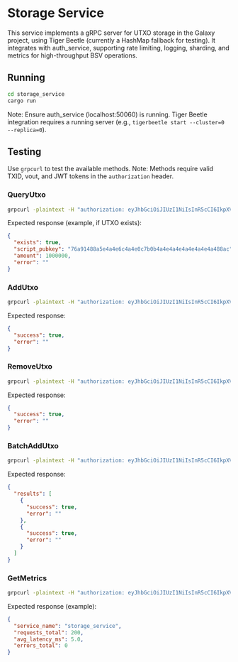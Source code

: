 # Storage Service

This service implements a gRPC server for UTXO storage in the Galaxy project, using Tiger Beetle (currently a HashMap fallback for testing). It integrates with auth_service, supporting rate limiting, logging, sharding, and metrics for high-throughput BSV operations.

## Running
```bash
cd storage_service
cargo run
```
Note: Ensure auth_service (localhost:50060) is running. Tiger Beetle integration requires a running server (e.g., `tigerbeetle start --cluster=0 --replica=0`).

## Testing
Use `grpcurl` to test the available methods. Note: Methods require valid TXID, vout, and JWT tokens in the `authorization` header.

### QueryUtxo
```bash
grpcurl -plaintext -H "authorization: eyJhbGciOiJIUzI1NiIsInR5cCI6IkpXVCJ9.eyJzdWIiOiJ1c2VyMSIsInJvbGUiOiJjbGllbnQiLCJleHAiOjE5MjA2NzY1MDl9.8X8z7z3Y8Qz5z5z7z3Y8Qz5z5z7z3Y8Qz5z5z7z3Y8Q" -d '{"txid": "abc123", "vout": 0}' localhost:50053 storage.Storage/QueryUtxo
```
Expected response (example, if UTXO exists):
```json
{
  "exists": true,
  "script_pubkey": "76a91488a5e4a4e6c4a4e0c7b0b4a4e4a4e4a4e4a4e4a488ac",
  "amount": 1000000,
  "error": ""
}
```

### AddUtxo
```bash
grpcurl -plaintext -H "authorization: eyJhbGciOiJIUzI1NiIsInR5cCI6IkpXVCJ9.eyJzdWIiOiJ1c2VyMSIsInJvbGUiOiJjbGllbnQiLCJleHAiOjE5MjA2NzY1MDl9.8X8z7z3Y8Qz5z5z7z3Y8Qz5z5z7z3Y8Qz5z5z7z3Y8Q" -d '{"txid": "abc123", "vout": 0, "script_pubkey": "76a91488a5e4a4e6c4a4e0c7b0b4a4e4a4e4a4e4a4e4a488ac", "amount": 1000000}' localhost:50053 storage.Storage/AddUtxo
```
Expected response:
```json
{
  "success": true,
  "error": ""
}
```

### RemoveUtxo
```bash
grpcurl -plaintext -H "authorization: eyJhbGciOiJIUzI1NiIsInR5cCI6IkpXVCJ9.eyJzdWIiOiJ1c2VyMSIsInJvbGUiOiJjbGllbnQiLCJleHAiOjE5MjA2NzY1MDl9.8X8z7z3Y8Qz5z5z7z3Y8Qz5z5z7z3Y8Qz5z5z7z3Y8Q" -d '{"txid": "abc123", "vout": 0}' localhost:50053 storage.Storage/RemoveUtxo
```
Expected response:
```json
{
  "success": true,
  "error": ""
}
```

### BatchAddUtxo
```bash
grpcurl -plaintext -H "authorization: eyJhbGciOiJIUzI1NiIsInR5cCI6IkpXVCJ9.eyJzdWIiOiJ1c2VyMSIsInJvbGUiOiJjbGllbnQiLCJleHAiOjE5MjA2NzY1MDl9.8X8z7z3Y8Qz5z5z7z3Y8Qz5z5z7z3Y8Qz5z5z7z3Y8Q" -d '{"utxos": [{"txid": "abc123", "vout": 0, "script_pubkey": "76a91488a5e4a4e6c4a4e0c7b0b4a4e4a4e4a4e4a4e4a488ac", "amount": 1000000}, {"txid": "def456", "vout": 1, "script_pubkey": "76a91488a5e4a4e6c4a4e0c7b0b4a4e4a4e4a4e4a4e4a488ac", "amount": 2000000}]}' localhost:50053 storage.Storage/BatchAddUtxo
```
Expected response:
```json
{
  "results": [
    {
      "success": true,
      "error": ""
    },
    {
      "success": true,
      "error": ""
    }
  ]
}
```

### GetMetrics
```bash
grpcurl -plaintext -H "authorization: eyJhbGciOiJIUzI1NiIsInR5cCI6IkpXVCJ9.eyJzdWIiOiJ1c2VyMSIsInJvbGUiOiJjbGllbnQiLCJleHAiOjE5MjA2NzY1MDl9.8X8z7z3Y8Qz5z5z7z3Y8Qz5z5z7z3Y8Qz5z5z7z3Y8Q" -d '{}' localhost:50053 storage.Storage/GetMetrics
```
Expected response (example):
```json
{
  "service_name": "storage_service",
  "requests_total": 200,
  "avg_latency_ms": 5.0,
  "errors_total": 0
}
```

